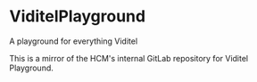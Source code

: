 # ViditelPlayground
A playground for everything Viditel

This is a mirror of the HCM's internal GitLab repository for Viditel Playground.
